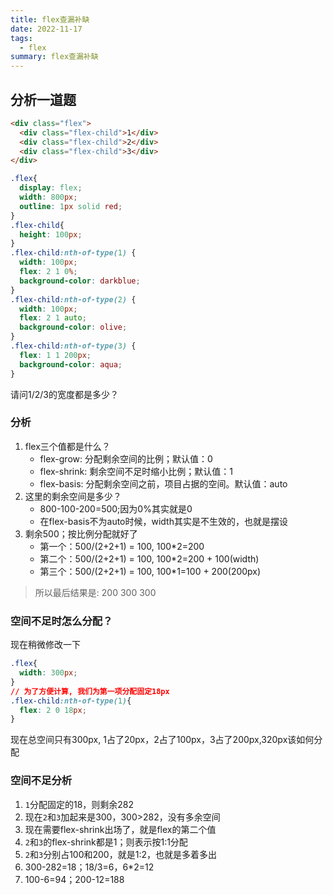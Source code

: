```yaml
---
title: flex查漏补缺
date: 2022-11-17
tags:
  - flex
summary: flex查漏补缺
---
```


## 分析一道题
```html
<div class="flex">
  <div class="flex-child">1</div>
  <div class="flex-child">2</div>
  <div class="flex-child">3</div>
</div>
```
```css
.flex{
  display: flex;
  width: 800px;
  outline: 1px solid red;
}
.flex-child{
  height: 100px;
}
.flex-child:nth-of-type(1) {
  width: 100px;
  flex: 2 1 0%;
  background-color: darkblue;
}
.flex-child:nth-of-type(2) {
  width: 100px;
  flex: 2 1 auto;
  background-color: olive;
}
.flex-child:nth-of-type(3) {
  flex: 1 1 200px;
  background-color: aqua;
}
```
请问1/2/3的宽度都是多少？
### 分析
1. flex三个值都是什么？
    - flex-grow: 分配剩余空间的比例；默认值：0
    - flex-shrink: 剩余空间不足时缩小比例；默认值：1
    - flex-basis: 分配剩余空间之前，项目占据的空间。默认值：auto
2. 这里的剩余空间是多少？
    - 800-100-200=500;因为0%其实就是0
    - 在flex-basis不为auto时候，width其实是不生效的，也就是摆设
3. 剩余500；按比例分配就好了
    - 第一个：500/(2+2+1) = 100, 100*2=200
    - 第二个：500/(2+2+1) = 100, 100*2=200 + 100(width)
    - 第三个：500/(2+2+1) = 100, 100*1=100 + 200(200px)
> 所以最后结果是: 200 300 300
### 空间不足时怎么分配？
现在稍微修改一下
```css
.flex{
  width: 300px;
}
// 为了方便计算, 我们为第一项分配固定18px
.flex-child:nth-of-type(1){
  flex: 2 0 18px;
}
```
现在总空间只有300px, 1占了20px，2占了100px，3占了200px,320px该如何分配
### 空间不足分析
1. `1`分配固定的18，则剩余282
2. 现在`2`和`3`加起来是300，300>282，没有多余空间
3. 现在需要flex-shrink出场了，就是flex的第二个值
4. `2`和`3`的flex-shrink都是1；则表示按1:1分配
5. `2`和`3`分别占100和200，就是1:2，也就是多着多出
5. 300-282=18；18/3=6，6*2=12
6. 100-6=94；200-12=188